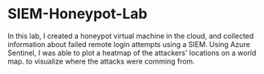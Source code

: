 # SIEM-Honeypot-Lab
In this lab, I created a honeypot virtual machine in the cloud, and collected information about failed remote login attempts using a SIEM. Using Azure Sentinel, I was able to plot a heatmap of the attackers' locations on a world map. to visualize where the attacks were comming from.
